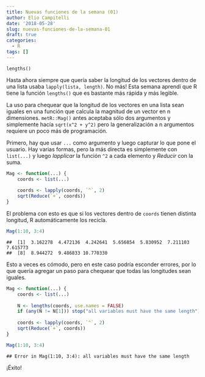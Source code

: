 ```yaml
---
title: Nuevas funciones de la semana (01)
author: Elio Campitelli
date: '2018-05-28'
slug: nuevas-funciones-de-la-semana-01
draft: true
categories:
  - R
tags: []
---
```





`lengths()`

Hasta ahora siempre que quería saber la longitud de los vectores dentro de una lista usaba `lapply(lista, length)`. No más! Esta semana aprendí que R tiene la función `lengths()` que es bastante más rápida y más legible. 

La uso para chequear que la longitud de los vectores en una lista sean iguales en una función que calcula la magnitud de un vector en n dimensiones. `metR::Mag()` antes aceptaba sólo dos argumentos y simplemente hacía `sqrt(x^2 + y^2)` pero la generalización a n argumentos requiere un poco más de programación.

Primero, hay que usar `...` como argumento y luego capturar lo que pone el usuario. Hay varias formas, pero la más directa es simplemente con `list(...)` y luego *lapplicar* la función `^2` a cada elemento y *Reducir* con la suma. 


```r
Mag <- function(...) {
    coords <- list(...)
    
    coords <- lapply(coords, `^`, 2)
    sqrt(Reduce(`+`, coords))
}
```

El problema con esto es que si los vectores dentro de `coords` tienen distinta longitud, R automáticamente los recicla. 


```r
Mag(1:10, 3:4)
```

```
##  [1]  3.162278  4.472136  4.242641  5.656854  5.830952  7.211103  7.615773
##  [8]  8.944272  9.486833 10.770330
```

Esto a veces es cómodo, pero en este caso podría esconder errores, por lo que quería agregar un paso para chequear que todas las longitudes sean iguales. 


```r
Mag <- function(...) {
    coords <- list(...)
    
    N <- lengths(coords, use.names = FALSE)
    if (any(N != N[1])) stop("all variables must have the same length")
    
    coords <- lapply(coords, `^`, 2)
    sqrt(Reduce(`+`, coords))
}
```


```r
Mag(1:10, 3:4)
```

```
## Error in Mag(1:10, 3:4): all variables must have the same length
```

¡Éxito!
